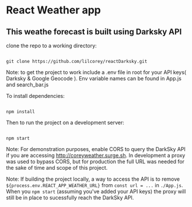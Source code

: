 # React Weather app

## This weathe forecast is built using Darksky API

clone the repo to a working directory:
```node

git clone https://github.com/lilcorey/reactDarksky.git
```

Note: to get the project to work include a .env file in root for your API keys( Darksky & Google Geocode ). Env variable names can be found in App.js and search_bar.js

To install dependencies:
```node

npm install
```

Then to run the project on a development server:
```node

npm start
```

Note: For demonstration purposes, enable CORS to query the DarkSky API if you are accessing http://coreyweather.surge.sh. In development a proxy was used to bypass CORS, but for production the full URL was needed for the sake of time and scope of this project. 

Note: If building the project locally, a way to access the API is to remove `${process.env.REACT_APP_WEATHER_URL}` from `const url = ...` in `./App.js`. When you `npm start` (assuming you've added your API keys) the proxy will still be in place to sucessfully reach the DarkSky API.
